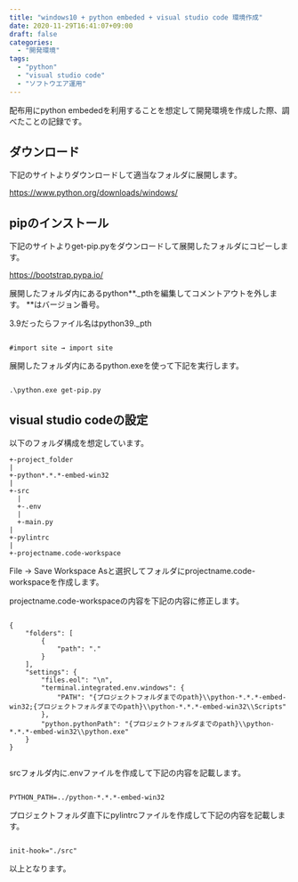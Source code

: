 ```yaml
---
title: "windows10 + python embeded + visual studio code 環境作成"
date: 2020-11-29T16:41:07+09:00
draft: false
categories:
  - "開発環境"
tags:
  - "python"
  - "visual studio code"
  - "ソフトウエア運用"
---
```


配布用にpython embededを利用することを想定して開発環境を作成した際、調べたことの記録です。

## ダウンロード

下記のサイトよりダウンロードして適当なフォルダに展開します。

https://www.python.org/downloads/windows/

## pipのインストール

下記のサイトよりget-pip.pyをダウンロードして展開したフォルダにコピーします。

https://bootstrap.pypa.io/

展開したフォルダ内にあるpython**._pthを編集してコメントアウトを外します。 **はバージョン番号。

3.9だったらファイル名はpython39._pth

```

#import site → import site

```
展開したフォルダ内にあるpython.exeを使って下記を実行します。

```

.\python.exe get-pip.py

```
## visual studio codeの設定

以下のフォルダ構成を想定しています。

```
+-project_folder
|
+-python*.*.*-embed-win32
|
+-src
  |
  +-.env
  |
  +-main.py
|
+-pylintrc
|
+-projectname.code-workspace

```

File → Save Workspace Asと選択してフォルダにprojectname.code-workspaceを作成します。

projectname.code-workspaceの内容を下記の内容に修正します。

```

{
	"folders": [
		{
			"path": "."
		}
	],
	"settings": {
		"files.eol": "\n",
		"terminal.integrated.env.windows": {
			"PATH": "{プロジェクトフォルダまでのpath}\\python-*.*.*-embed-win32;{プロジェクトフォルダまでのpath}\\python-*.*.*-embed-win32\\Scripts"
		},
		"python.pythonPath": "{プロジェクトフォルダまでのpath}\\python-*.*.*-embed-win32\\python.exe"
	}
}


```
srcフォルダ内に.envファイルを作成して下記の内容を記載します。

```

PYTHON_PATH=../python-*.*.*-embed-win32

```

プロジェクトフォルダ直下にpylintrcファイルを作成して下記の内容を記載します。

```

init-hook="./src"

```

以上となります。
